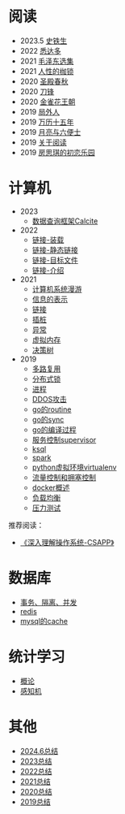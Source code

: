# 阅读
- 2023.5 [史铁生](./阅读/史铁生.html)
- 2022   [悉达多](./阅读/悉达多.html)
- 2021   [毛泽东选集](./阅读/毛泽东选集.html)
- 2021   [人性的枷锁](./阅读/人性的枷锁.html)
- 2020   [圣殿春秋](./阅读/圣殿春秋.html)
- 2020   [刀锋](./阅读/刀锋.html)
- 2020   [金雀花王朝](./阅读/金雀花王朝.html)
- 2019   [局外人](./阅读/局外人.html)
- 2019   [万历十五年](./阅读/万历十五年.html)
- 2019   [月亮与六便士](./阅读/月亮与六便士.html)
- 2019   [关于阅读](./阅读/关于阅读.html)
- 2019   [房思琪的初恋乐园](./阅读/房思琪的初恋乐园.html)

# 计算机
- 2023
  - [数据查询框架Calcite](./数据库/calcite.md)
- 2022
  - [链接-装载](./计算机/程序员的自我修养-4-装载.html)
  - [链接-静态链接](./计算机/程序员的自我修养-3-静态链接.html)
  - [链接-目标文件](./计算机/程序员的自我修养-2-目标文件.html)
  - [链接-介绍](./计算机/程序员的自我修养-1.html)
- 2021
  - [计算机系统漫游](./计算机/多路复用.html)
  - [信息的表示](./计算机/信息的表示.html)
  - [链接](./计算机/链接.html)
  - [插桩](./计算机/插桩.html)
  - [异常](./计算机/异常.html)
  - [虚拟内存](./计算机/虚拟内存.html)
  - [决策树](./计算机/决策树.html)
- 2019
  - [多路复用](./计算机/linux/多路复用.html)
  - [分布式锁](./计算机/分布式锁.html)
  - [进程](./计算机/多路复用.html)
  - [DDOS攻击](./计算机/ddos.html)
  - [go的routine](./计算机/language/golang/go的routine.html)
  - [go的sync](./计算机/language/golang/go的sync.html)
  - [go的编译过程](./计算机/language/golang/go的编译过程.html)
  - [服务控制supervisor](./计算机/工具/supervisor.html)
  - [ksql](./计算机/ksql.html)
  - [spark](./计算机/spark.html)
  - [python虚拟环境virtualenv](./计算机/python的virtualenv.html)
  - [流量控制和拥塞控制](./计算机/流量控制和拥塞控制.html)
  - [docker概述](./计算机/docker概述.html)
  - [负载均衡](./计算机/负载均衡.html)
  - [压力测试](./计算机/压力测试.html)


推荐阅读：
- [《深入理解操作系统-CSAPP》](https://hansimov.gitbook.io/csapp/part2/ch09-virtual-memory/9.10-garbage-collection)

# 数据库
- [事务、隔离、并发](./数据库/事务、隔离、并发.html)
- [redis](./数据库/redis/redis.html)
- [mysql的cache](./数据库/mysql的cache.html)

# 统计学习
- [概论](./统计学习方法/概论.html)
- [感知机](./统计学习方法/感知机.html)


# 其他
- [2024.6总结](./个人/2024.6总结.html)
- [2023总结](./个人/2023总结.html)
- [2022总结](./个人/2022总结.html)
- [2021总结](./个人/2021总结.html)
- [2020总结](./个人/2020总结.html)
- [2019总结](./个人/2019总结.html)
